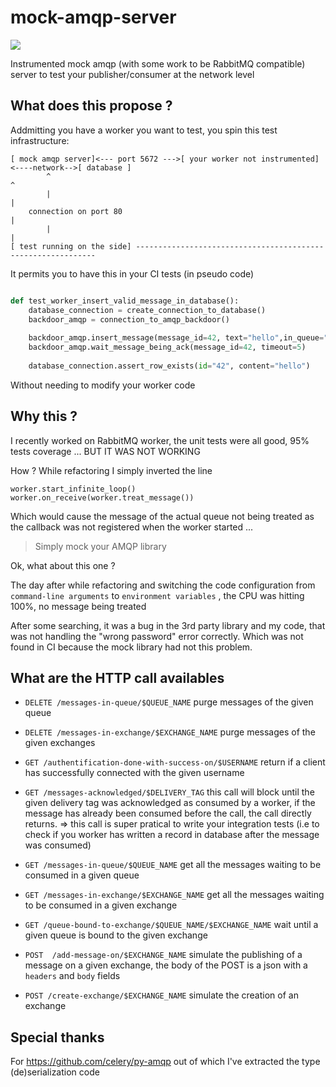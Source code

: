 # mock-amqp-server

![](https://img.shields.io/docker/build/allansimon/mock-amqp-server.svg)

Instrumented mock amqp (with some work to be RabbitMQ compatible) server to test your publisher/consumer at the network level

## What does this propose ?
Addmitting  you have a worker you want to test, you spin this test infrastructure:

````
[ mock amqp server]<--- port 5672 --->[ your worker not instrumented]<----network-->[ database ]
        ^                                                                               ^   
        |                                                                               |
    connection on port 80                                                               |
        |                                                                               |
[ test running on the side] -------------------------------------------------------------
 ````

It permits you to have this in your CI tests  (in pseudo code)

```python

def test_worker_insert_valid_message_in_database():
    database_connection = create_connection_to_database()
    backdoor_amqp = connection_to_amqp_backdoor()
    
    backdoor_amqp.insert_message(message_id=42, text="hello",in_queue="messages_to_treat")
    backdoor_amqp.wait_message_being_ack(message_id=42, timeout=5)
    
    database_connection.assert_row_exists(id="42", content="hello") 

```

Without needing to modify your worker code

## Why this ?

I recently worked on RabbitMQ worker, the unit tests were all good, 95% tests coverage ... BUT IT WAS NOT WORKING

How ? While refactoring I simply inverted the line 

```
worker.start_infinite_loop()
worker.on_receive(worker.treat_message())
```

Which would cause the message of the actual queue not being treated as the callback was not registered when the worker started ...

> Simply mock your AMQP library

Ok, what about this one ?

The day after while refactoring and switching the code configuration from `command-line arguments` to `environment variables` , the CPU was hitting 100%, no message being treated

After some searching, it was a bug in the 3rd party library and my code, that was not handling the "wrong password" error correctly. Which was not found in CI because the mock library had not this problem.

## What are the HTTP call availables

  * `DELETE /messages-in-queue/$QUEUE_NAME` purge messages of the given queue
  * `DELETE /messages-in-exchange/$EXCHANGE_NAME` purge messages of the given exchanges

  * `GET /authentification-done-with-success-on/$USERNAME` return if a client has successfully connected with the given username
  * `GET /messages-acknowledged/$DELIVERY_TAG` this call will block until the given delivery tag was acknowledged as consumed by a worker, if the message has already been consumed before the call, the call directly returns. => this call is super pratical to write your integration tests (i.e to check if you worker has written a record in database after the message was consumed)
  * `GET /messages-in-queue/$QUEUE_NAME` get all the messages waiting to be consumed in a given queue
  * `GET /messages-in-exchange/$EXCHANGE_NAME` get all the messages waiting to be consumed in a given exchange
  * `GET /queue-bound-to-exchange/$QUEUE_NAME/$EXCHANGE_NAME` wait until a given queue is bound to the given exchange

  * `POST  /add-message-on/$EXCHANGE_NAME` simulate the publishing of a message on a given exchange, the body of the POST is a json with a `headers`  and `body` fields
  * `POST /create-exchange/$EXCHANGE_NAME` simulate the creation of an exchange

## Special thanks

For https://github.com/celery/py-amqp out of which I've extracted the type (de)serialization code
